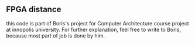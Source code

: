 ## FPGA distance

this code is part of Boris's project for Computer Architecture course project at innopolis university. 
For further explanation, feel free to write to Boris, because most part of job is done by him.
